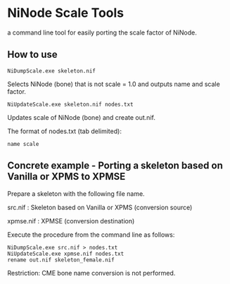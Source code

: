 # NiNode Scale Tools

a command line tool for easily porting the scale factor of NiNode.

## How to use

```
NiDumpScale.exe skeleton.nif
```
Selects NiNode (bone) that is not scale = 1.0 and outputs name and scale factor.

```
NiUpdateScale.exe skeleton.nif nodes.txt
```
Updates scale of NiNode (bone) and create out.nif.

The format of nodes.txt (tab delimited):
```
name scale
```

## Concrete example - Porting a skeleton based on Vanilla or XPMS to XPMSE

Prepare a skeleton with the following file name.

src.nif
: Skeleton based on Vanilla or XPMS (conversion source)

xpmse.nif
: XPMSE (conversion destination)

Execute the procedure from the command line as follows:
```
NiDumpScale.exe src.nif > nodes.txt
NiUpdateScale.exe xpmse.nif nodes.txt
rename out.nif skeleton_female.nif
```
Restriction: CME bone name conversion is not performed.
